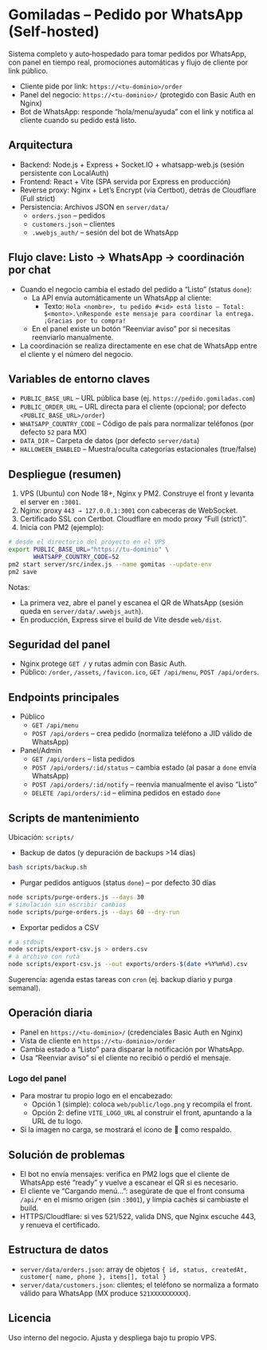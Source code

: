 # Gomiladas – Pedido por WhatsApp (Self‑hosted)

Sistema completo y auto‑hospedado para tomar pedidos por WhatsApp, con panel en tiempo real, promociones automáticas y flujo de cliente por link público.

- Cliente pide por link: `https://<tu-dominio>/order`
- Panel del negocio: `https://<tu-dominio>/` (protegido con Basic Auth en Nginx)
- Bot de WhatsApp: responde “hola/menu/ayuda” con el link y notifica al cliente cuando su pedido está listo.

## Arquitectura

- Backend: Node.js + Express + Socket.IO + whatsapp-web.js (sesión persistente con LocalAuth)
- Frontend: React + Vite (SPA servida por Express en producción)
- Reverse proxy: Nginx + Let’s Encrypt (vía Certbot), detrás de Cloudflare (Full strict)
- Persistencia: Archivos JSON en `server/data/`
  - `orders.json` – pedidos
  - `customers.json` – clientes
  - `.wwebjs_auth/` – sesión del bot de WhatsApp

## Flujo clave: Listo → WhatsApp → coordinación por chat

- Cuando el negocio cambia el estado del pedido a “Listo” (status `done`):
  - La API envía automáticamente un WhatsApp al cliente:
    - Texto: `Hola <nombre>, tu pedido #<id> está listo — Total: $<monto>.\nResponde este mensaje para coordinar la entrega. ¡Gracias por tu compra!`
  - En el panel existe un botón “Reenviar aviso” por si necesitas reenviarlo manualmente.
- La coordinación se realiza directamente en ese chat de WhatsApp entre el cliente y el número del negocio.

## Variables de entorno claves

- `PUBLIC_BASE_URL` – URL pública base (ej. `https://pedido.gomiladas.com`)
- `PUBLIC_ORDER_URL` – URL directa para el cliente (opcional; por defecto `<PUBLIC_BASE_URL>/order`)
- `WHATSAPP_COUNTRY_CODE` – Código de país para normalizar teléfonos (por defecto `52` para MX)
- `DATA_DIR` – Carpeta de datos (por defecto `server/data`)
- `HALLOWEEN_ENABLED` – Muestra/oculta categorías estacionales (true/false)

## Despliegue (resumen)

1) VPS (Ubuntu) con Node 18+, Nginx y PM2. Construye el front y levanta el server en `:3001`.
2) Nginx: proxy `443 → 127.0.0.1:3001` con cabeceras de WebSocket.
3) Certificado SSL con Certbot. Cloudflare en modo proxy “Full (strict)”.
4) Inicia con PM2 (ejemplo):

```bash
# desde el directorio del proyecto en el VPS
export PUBLIC_BASE_URL="https://tu-dominio" \
       WHATSAPP_COUNTRY_CODE=52
pm2 start server/src/index.js --name gomitas --update-env
pm2 save
```

Notas:
- La primera vez, abre el panel y escanea el QR de WhatsApp (sesión queda en `server/data/.wwebjs_auth`).
- En producción, Express sirve el build de Vite desde `web/dist`.

## Seguridad del panel

- Nginx protege `GET /` y rutas admin con Basic Auth.
- Público: `/order`, `/assets`, `/favicon.ico`, `GET /api/menu`, `POST /api/orders`.

## Endpoints principales

- Público
  - `GET /api/menu`
  - `POST /api/orders` – crea pedido (normaliza teléfono a JID válido de WhatsApp)
- Panel/Admin
  - `GET /api/orders` – lista pedidos
  - `POST /api/orders/:id/status` – cambia estado (al pasar a `done` envía WhatsApp)
  - `POST /api/orders/:id/notify` – reenvía manualmente el aviso “Listo”
  - `DELETE /api/orders/:id` – elimina pedidos en estado `done`

## Scripts de mantenimiento

Ubicación: `scripts/`

- Backup de datos (y depuración de backups >14 días)

```bash
bash scripts/backup.sh
```

- Purgar pedidos antiguos (status `done`) – por defecto 30 días

```bash
node scripts/purge-orders.js --days 30
# simulación sin escribir cambios
node scripts/purge-orders.js --days 60 --dry-run
```

- Exportar pedidos a CSV

```bash
# a stdout
node scripts/export-csv.js > orders.csv
# a archivo con ruta
node scripts/export-csv.js --out exports/orders-$(date +%Y%m%d).csv
```

Sugerencia: agenda estas tareas con `cron` (ej. backup diario y purga semanal).

## Operación diaria

- Panel en `https://<tu-dominio>/` (credenciales Basic Auth en Nginx)
- Vista de cliente en `https://<tu-dominio>/order`
- Cambia estado a “Listo” para disparar la notificación por WhatsApp.
- Usa “Reenviar aviso” si el cliente no recibió o perdió el mensaje.

### Logo del panel

- Para mostrar tu propio logo en el encabezado:
  - Opción 1 (simple): coloca `web/public/logo.png` y recompila el front.
  - Opción 2: define `VITE_LOGO_URL` al construir el front, apuntando a la URL de tu logo.
- Si la imagen no carga, se mostrará el ícono de 🍬 como respaldo.

## Solución de problemas

- El bot no envía mensajes: verifica en PM2 logs que el cliente de WhatsApp esté “ready” y vuelve a escanear el QR si es necesario.
- El cliente ve “Cargando menú…”: asegúrate de que el front consuma `/api/*` en el mismo origen (sin `:3001`), y limpia cachés si cambiaste el build.
- HTTPS/Cloudflare: si ves 521/522, valida DNS, que Nginx escuche 443, y renueva el certificado.

## Estructura de datos

- `server/data/orders.json`: array de objetos `{ id, status, createdAt, customer{ name, phone }, items[], total }`
- `server/data/customers.json`: clientes; el teléfono se normaliza a formato válido para WhatsApp (MX produce `521XXXXXXXXXX`).

## Licencia

Uso interno del negocio. Ajusta y despliega bajo tu propio VPS.
